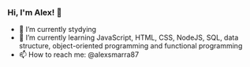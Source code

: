 ### Hi, I'm Alex! 👋

- 🔭 I’m currently stydying
- 🌱 I’m currently learning JavaScript, HTML, CSS, NodeJS, SQL, data structure, object-oriented programming and functional programming
- 📫 How to reach me: @alexsmarra87

